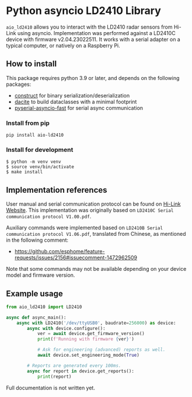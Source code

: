 Python asyncio LD2410 Library
=============================

`aio_ld2410` allows you to interact with the LD2410 radar sensors from Hi-Link using asyncio.
Implementation was performed against a LD2410C device with firmware v2.04.23022511.
It works with a serial adapter on a typical computer, or natively on a Raspberry Pi.

## How to install

This package requires python 3.9 or later, and depends on the following packages:
- [construct](https://pypi.org/project/construct/) for binary serialization/deserialization
- [dacite](https://pypi.org/project/dacite/) to build dataclasses with a minimal footprint
- [pyserial-asyncio-fast](https://pypi.org/project/pyserial-asyncio-fast/) for serial async communication


### Install from pip

```console
pip install aio-ld2410
```

### Install for development
```console
$ python -m venv venv
$ source venv/bin/activate
$ make install
```

## Implementation references

User manual and serial communication protocol can be found on
[Hi-Link Website](https://www.hlktech.net/index.php?id=1095).
This implementation was originally based on `LD2410C Serial communication protocol V1.00.pdf`.

Auxiliary commands were implemented based on `LD2410B Serial communication protocol V1.06.pdf`,
translated from Chinese, as mentioned in the following comment:
- https://github.com/esphome/feature-requests/issues/2156#issuecomment-1472962509

Note that some commands may not be available depending on your device model and firmware version.


## Example usage

```python
from aio_ld2410 import LD2410

async def async_main():
    async with LD2410('/dev/ttyUSB0', baudrate=256000) as device:
        async with device.configure():
            ver = await device.get_firmware_version()
            print(f'Running with firmware {ver}')

            # Ask for engineering (advanced) reports as well.
            await device.set_engineering_mode(True)

        # Reports are generated every 100ms.
        async for report in device.get_reports():
            print(report)
```

Full documentation is not written yet.
